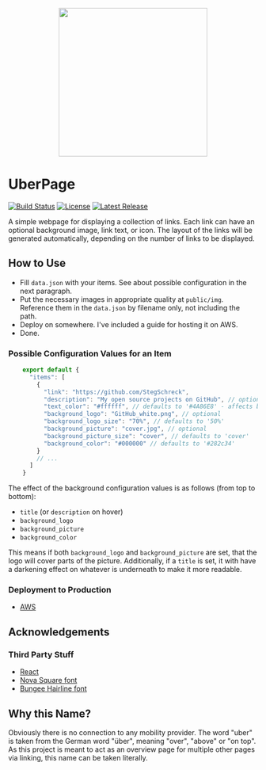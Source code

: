 <p align="center">
  <img src="https://raw.githubusercontent.com/StegSchreck/uberpage/master/public/img/UberPage.png" width="300px">
</p>

# UberPage
[![Build Status](https://travis-ci.org/StegSchreck/uberpage.svg?branch=master)](https://travis-ci.org/StegSchreck/uberpage)
[![License](https://img.shields.io/github/license/StegSchreck/uberpage.svg)](https://github.com/StegSchreck/uberpage/blob/master/LICENSE)
[![Latest Release](https://img.shields.io/github/release/StegSchreck/uberpage.svg?logo=github)](https://github.com/StegSchreck/uberpage/releases)

A simple webpage for displaying a collection of links. Each link can have an optional background image, link text, or icon. The layout of the links will be generated automatically, depending on the number of links to be displayed.

## How to Use
* Fill `data.json` with your items. See about possible configuration in the next paragraph.
* Put the necessary images in appropriate quality at `public/img`. Reference them in the `data.json` by filename only, not including the path.
* Deploy on somewhere. I've included a guide for hosting it on AWS.
* Done.

### Possible Configuration Values for an Item
```javascript
    export default {
      "items": [
        {
          "link": "https://github.com/StegSchreck",
          "description": "My open source projects on GitHub", // optional
          "text_color": "#ffffff", // defaults to '#4A86E8' - affects both title and description (if set)
          "background_logo": "GitHub_white.png", // optional
          "background_logo_size": "70%", // defaults to '50%'
          "background_picture": "cover.jpg", // optional
          "background_picture_size": "cover", // defaults to 'cover'
          "background_color": "#000000" // defaults to '#282c34'
        }
        // ...
      ]
    }
```

The effect of the background configuration values is as follows (from top to bottom):
* `title` (or `description` on hover)
* `background_logo`
* `background_picture`
* `background_color`

This means if both `background_logo` and `background_picture` are set, that the logo will cover parts of the picture.
Additionally, if a `title` is set, it with have a darkening effect on whatever is underneath to make it more readable.

### Deployment to Production
* [AWS](DEPLOY_ON_AWS.md)

## Acknowledgements

### Third Party Stuff
* [React](https://reactjs.org/)
* [Nova Square font](https://fonts.google.com/specimen/Nova+Square)
* [Bungee Hairline font](https://fonts.google.com/specimen/Bungee+Hairline)

## Why this Name?
Obviously there is no connection to any mobility provider. The word "uber" is taken from the German word "über", meaning "over", "above" or "on top". As this project is meant to act as an overview page for multiple other pages via linking, this name can be taken literally.
